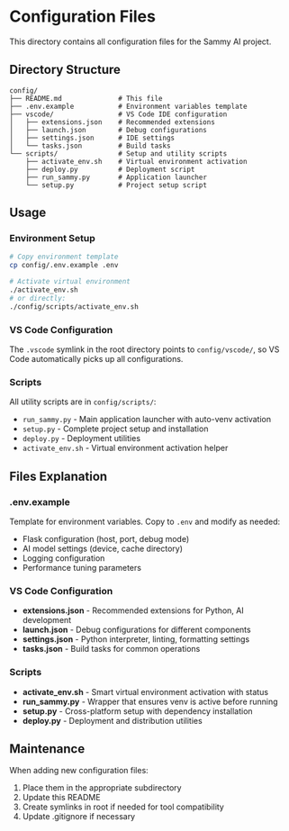 # Configuration Files

This directory contains all configuration files for the Sammy AI project.

## Directory Structure

```
config/
├── README.md              # This file
├── .env.example           # Environment variables template
├── vscode/                # VS Code IDE configuration
│   ├── extensions.json    # Recommended extensions
│   ├── launch.json        # Debug configurations
│   ├── settings.json      # IDE settings
│   └── tasks.json         # Build tasks
└── scripts/               # Setup and utility scripts
    ├── activate_env.sh    # Virtual environment activation
    ├── deploy.py          # Deployment script
    ├── run_sammy.py       # Application launcher
    └── setup.py           # Project setup script
```

## Usage

### Environment Setup
```bash
# Copy environment template
cp config/.env.example .env

# Activate virtual environment
./activate_env.sh
# or directly:
./config/scripts/activate_env.sh
```

### VS Code Configuration
The `.vscode` symlink in the root directory points to `config/vscode/`, so VS Code automatically picks up all configurations.

### Scripts
All utility scripts are in `config/scripts/`:
- `run_sammy.py` - Main application launcher with auto-venv activation
- `setup.py` - Complete project setup and installation
- `deploy.py` - Deployment utilities
- `activate_env.sh` - Virtual environment activation helper

## Files Explanation

### .env.example
Template for environment variables. Copy to `.env` and modify as needed:
- Flask configuration (host, port, debug mode)
- AI model settings (device, cache directory)
- Logging configuration
- Performance tuning parameters

### VS Code Configuration
- **extensions.json** - Recommended extensions for Python, AI development
- **launch.json** - Debug configurations for different components
- **settings.json** - Python interpreter, linting, formatting settings
- **tasks.json** - Build tasks for common operations

### Scripts
- **activate_env.sh** - Smart virtual environment activation with status
- **run_sammy.py** - Wrapper that ensures venv is active before running
- **setup.py** - Cross-platform setup with dependency installation
- **deploy.py** - Deployment and distribution utilities

## Maintenance

When adding new configuration files:
1. Place them in the appropriate subdirectory
2. Update this README
3. Create symlinks in root if needed for tool compatibility
4. Update .gitignore if necessary